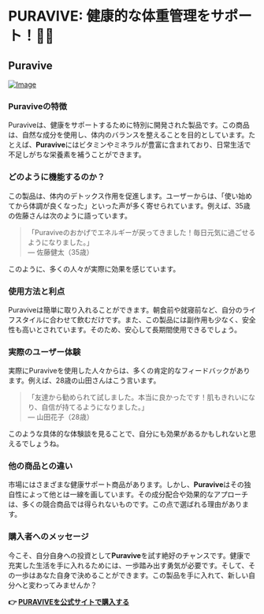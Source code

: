 # PURAVIVE: 健康的な体重管理をサポート！🌱✨

## Puravive

[![Image](https://puravive.com/assets/images/6-desktop-best.png)](https://gchaffi.com/dkqEf4N6)

### Puraviveの特徴

Puraviveは、健康をサポートするために特別に開発された製品です。この商品は、自然な成分を使用し、体内のバランスを整えることを目的としています。たとえば、**Puravive**にはビタミンやミネラルが豊富に含まれており、日常生活で不足しがちな栄養素を補うことができます。

### どのように機能するのか？

この製品は、体内のデトックス作用を促進します。ユーザーからは、「使い始めてから体調が良くなった」といった声が多く寄せられています。例えば、35歳の佐藤さんは次のように語っています。

> 「Puraviveのおかげでエネルギーが戻ってきました！毎日元気に過ごせるようになりました。」  
> — 佐藤健太（35歳）

このように、多くの人々が実際に効果を感じています。

### 使用方法と利点

Puraviveは簡単に取り入れることができます。朝食前や就寝前など、自分のライフスタイルに合わせて飲むだけです。また、この製品には副作用も少なく、安全性も高いとされています。そのため、安心して長期間使用できるでしょう。

### 実際のユーザー体験

実際にPuraviveを使用した人々からは、多くの肯定的なフィードバックがあります。例えば、28歳の山田さんはこう言います。

> 「友達から勧められて試しました。本当に良かったです！肌もきれいになり、自信が持てるようになりました。」  
> — 山田花子（28歳）

このような具体的な体験談を見ることで、自分にも効果があるかもしれないと思えるでしょうね。

### 他の商品との違い

市場にはさまざまな健康サポート商品があります。しかし、**Puravive**はその独自性によって他とは一線を画しています。その成分配合や効果的なアプローチは、多くの競合商品では得られないものです。この点で選ばれる理由があります。

### 購入者へのメッセージ

今こそ、自分自身への投資として**Puravive**を試す絶好のチャンスです。健康で充実した生活を手に入れるためには、一歩踏み出す勇気が必要です。そして、その一歩はあなた自身で決めることができます。この製品を手に入れて、新しい自分へと変わってみませんか？



**👉 [PURAVIVEを公式サイトで購入する](https://gchaffi.com/dkqEf4N6)**